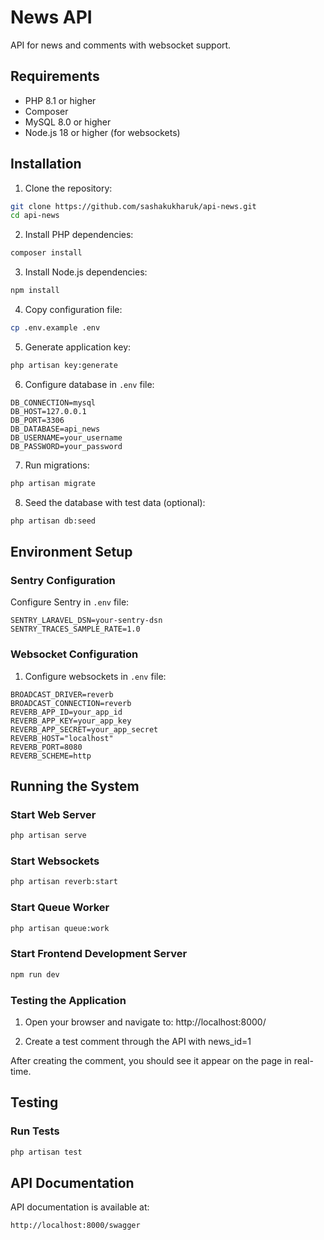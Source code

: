 # News API

API for news and comments with websocket support.

## Requirements

-   PHP 8.1 or higher
-   Composer
-   MySQL 8.0 or higher
-   Node.js 18 or higher (for websockets)

## Installation

1. Clone the repository:

```bash
git clone https://github.com/sashakukharuk/api-news.git
cd api-news
```

2. Install PHP dependencies:

```bash
composer install
```

3. Install Node.js dependencies:

```bash
npm install
```

4. Copy configuration file:

```bash
cp .env.example .env
```

5. Generate application key:

```bash
php artisan key:generate
```

6. Configure database in `.env` file:

```env
DB_CONNECTION=mysql
DB_HOST=127.0.0.1
DB_PORT=3306
DB_DATABASE=api_news
DB_USERNAME=your_username
DB_PASSWORD=your_password
```

7. Run migrations:

```bash
php artisan migrate
```

8. Seed the database with test data (optional):

```bash
php artisan db:seed
```

## Environment Setup

### Sentry Configuration

Configure Sentry in `.env` file:

```env
SENTRY_LARAVEL_DSN=your-sentry-dsn
SENTRY_TRACES_SAMPLE_RATE=1.0
```

### Websocket Configuration

1. Configure websockets in `.env` file:

```env
BROADCAST_DRIVER=reverb
BROADCAST_CONNECTION=reverb
REVERB_APP_ID=your_app_id
REVERB_APP_KEY=your_app_key
REVERB_APP_SECRET=your_app_secret
REVERB_HOST="localhost"
REVERB_PORT=8080
REVERB_SCHEME=http
```

## Running the System

### Start Web Server

```bash
php artisan serve
```

### Start Websockets

```bash
php artisan reverb:start
```

### Start Queue Worker

```bash
php artisan queue:work
```

### Start Frontend Development Server

```bash
npm run dev
```

### Testing the Application

1. Open your browser and navigate to: http://localhost:8000/

2. Create a test comment through the API with news_id=1

After creating the comment, you should see it appear on the page in real-time.

## Testing

### Run Tests

```bash
php artisan test
```

## API Documentation

API documentation is available at:

```
http://localhost:8000/swagger
```
